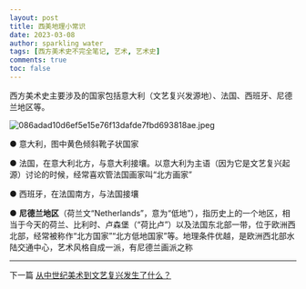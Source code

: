```yaml
---
layout: post
title: 西美地理小常识
date: 2023-03-08
author: sparkling water
tags: [西方美术史不完全笔记, 艺术, 艺术史]
comments: true
toc: false
---
```


西方美术史主要涉及的国家包括意大利（文艺复兴发源地）、法国、西班牙、尼德兰地区等。

![086adad10d6ef5e15e76f13dafde7fbd693818ae.jpeg](https://s2.loli.net/2023/12/12/UzIROJgFdtcn6Zr.jpg)

● 意大利，图中黄色倾斜靴子状国家

● 法国，在意大利北方，与意大利接壤。以意大利为主语（因为它是文艺复兴起源）讨论的时候，经常喜欢管法国画家叫“北方画家”

● 西班牙，在法国南方，与法国接壤

● **尼德兰地区**（荷兰文“Netherlands”，意为“低地”），指历史上的一个地区，相当于今天的荷兰、比利时、卢森堡（“荷比卢”）以及法国东北部一带，位于欧洲西北部，经常被称作“北方国家”“北方低地国家”等。地理条件优越，是欧洲西北部水陆交通中心，艺术风格自成一派，有尼德兰画派之称


---
下一篇 [从中世纪美术到文艺复兴发生了什么？](https://jwjwjiawen.github.io/sparkling_water/arthistory1/)
